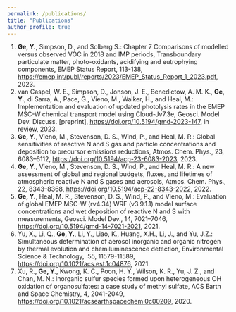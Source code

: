 ```yaml
---
permalink: /publications/
title: "Publications"
author_profile: true
---
```


1. <b>Ge, Y.</b>, Simpson, D., and Solberg S.: Chapter 7 Comparisons of modelled versus observed VOC in 2018 and IMP periods, Transboundary particulate matter, photo-oxidants, acidifying and eutrophying components, EMEP Status Report, 113-138, <a href="https://emep.int/publ/reports/2023/EMEP_Status_Report_1_2023.pdf">https://emep.int/publ/reports/2023/EMEP_Status_Report_1_2023.pdf</a>, 2023.<br>
2. van Caspel, W. E., Simpson, D., Jonson, J. E., Benedictow, A. M. K., <b>Ge, Y.</b>, di Sarra, A., Pace, G., Vieno, M., Walker, H., and Heal, M.: Implementation and evaluation of updated photolysis rates in the EMEP MSC-W chemical transport model using Cloud-Jv7.3e, Geosci. Model Dev. Discuss. [preprint], <a href="https://doi.org/10.5194/gmd-2023-147">https://doi.org/10.5194/gmd-2023-147</a>, in review, 2023.<br>
3. <b>Ge, Y.</b>, Vieno, M., Stevenson, D. S., Wind, P., and Heal, M. R.: Global sensitivities of reactive N and S gas and particle concentrations and deposition to precursor emissions reductions, Atmos. Chem. Phys., 23, 6083–6112, <a href="https://doi.org/10.5194/acp-23-6083-2023">https://doi.org/10.5194/acp-23-6083-2023</a>, 2023.<br>
4. <b>Ge, Y.</b>, Vieno, M., Stevenson, D. S., Wind, P., and Heal, M. R.: A new assessment of global and regional budgets, fluxes, and lifetimes of atmospheric reactive N and S gases and aerosols, Atmos. Chem. Phys., 22, 8343–8368,  <a href="https://doi.org/10.5194/acp-22-8343-2022">https://doi.org/10.5194/acp-22-8343-2022</a>, 2022.<br>
5. <b>Ge, Y.</b>, Heal, M. R., Stevenson, D. S., Wind, P., and Vieno, M.: Evaluation of global EMEP MSC-W (rv4.34) WRF (v3.9.1.1) model surface concentrations and wet deposition of reactive N and S with measurements, Geosci. Model Dev., 14, 7021–7046, <a href="https://doi.org/10.5194/gmd-14-7021-2021">https://doi.org/10.5194/gmd-14-7021-2021</a>, 2021.<br>
6. Yu, X., Li, Q., <b>Ge, Y.</b>, Li, Y., Liao, K., Huang, X.H., Li, J., and Yu, J.Z.: Simultaneous determination of aerosol inorganic and organic nitrogen by thermal evolution and chemiluminescence detection, Environmental Science & Technology,  55, 11579-11589, <a href="https://doi.org/10.1021/acs.est.1c04876">https://doi.org/10.1021/acs.est.1c04876</a>, 2021.<br>
7. Xu, R., <b>Ge, Y.</b>, Kwong, K. C., Poon, H. Y., Wilson, K. R., Yu, J. Z., and Chan, M. N.: Inorganic sulfur species formed upon heterogeneous OH oxidation of organosulfates: a case study of methyl sulfate, ACS Earth and Space Chemistry, 4, 2041-2049, <a href="https://doi.org/10.1021/acsearthspacechem.0c00209">https://doi.org/10.1021/acsearthspacechem.0c00209</a>, 2020.


<!-- {% if author.googlescholar %}
  You can also find my articles on <u><a href="{{author.googlescholar}}">my Google Scholar profile</a>.</u>
{% endif %}

{% include base_path %}

{% for post in site.publications reversed %}
  {% include archive-single.html %}
{% endfor %} -->
